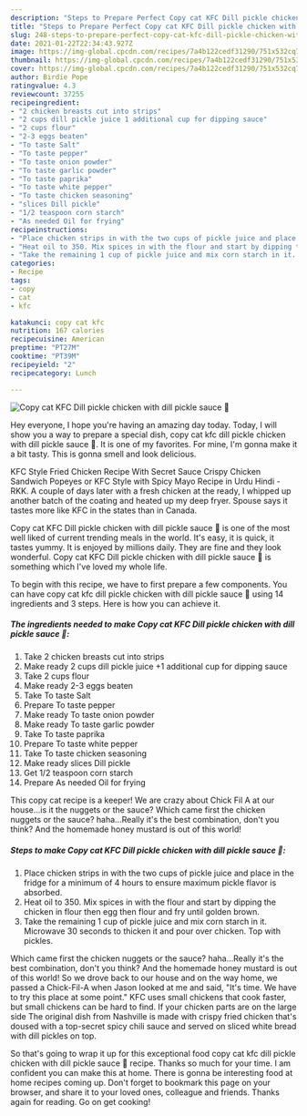 ```yaml
---
description: "Steps to Prepare Perfect Copy cat KFC Dill pickle chicken with dill pickle sauce 🍗"
title: "Steps to Prepare Perfect Copy cat KFC Dill pickle chicken with dill pickle sauce 🍗"
slug: 248-steps-to-prepare-perfect-copy-cat-kfc-dill-pickle-chicken-with-dill-pickle-sauce
date: 2021-01-22T22:34:43.927Z
image: https://img-global.cpcdn.com/recipes/7a4b122cedf31290/751x532cq70/copy-cat-kfc-dill-pickle-chicken-with-dill-pickle-sauce-🍗-recipe-main-photo.jpg
thumbnail: https://img-global.cpcdn.com/recipes/7a4b122cedf31290/751x532cq70/copy-cat-kfc-dill-pickle-chicken-with-dill-pickle-sauce-🍗-recipe-main-photo.jpg
cover: https://img-global.cpcdn.com/recipes/7a4b122cedf31290/751x532cq70/copy-cat-kfc-dill-pickle-chicken-with-dill-pickle-sauce-🍗-recipe-main-photo.jpg
author: Birdie Pope
ratingvalue: 4.3
reviewcount: 37255
recipeingredient:
- "2 chicken breasts cut into strips"
- "2 cups dill pickle juice 1 additional cup for dipping sauce"
- "2 cups flour"
- "2-3 eggs beaten"
- "To taste Salt"
- "To taste pepper"
- "To taste onion powder"
- "To taste garlic powder"
- "To taste paprika"
- "To taste white pepper"
- "To taste chicken seasoning"
- "slices Dill pickle"
- "1/2 teaspoon corn starch"
- "As needed Oil for frying"
recipeinstructions:
- "Place chicken strips in with the two cups of pickle juice and place in the fridge for a minimum of 4 hours to ensure maximum pickle flavor is absorbed."
- "Heat oil to 350. Mix spices in with the flour and start by dipping the chicken in flour then egg then flour and fry until golden brown."
- "Take the remaining 1 cup of pickle juice and mix corn starch in it. Microwave 30 seconds to thicken it and pour over chicken. Top with pickles."
categories:
- Recipe
tags:
- copy
- cat
- kfc

katakunci: copy cat kfc 
nutrition: 167 calories
recipecuisine: American
preptime: "PT27M"
cooktime: "PT39M"
recipeyield: "2"
recipecategory: Lunch

---
```



![Copy cat KFC Dill pickle chicken with dill pickle sauce 🍗](https://img-global.cpcdn.com/recipes/7a4b122cedf31290/751x532cq70/copy-cat-kfc-dill-pickle-chicken-with-dill-pickle-sauce-🍗-recipe-main-photo.jpg)

Hey everyone, I hope you're having an amazing day today. Today, I will show you a way to prepare a special dish, copy cat kfc dill pickle chicken with dill pickle sauce 🍗. It is one of my favorites. For mine, I'm gonna make it a bit tasty. This is gonna smell and look delicious.

KFC Style Fried Chicken Recipe With Secret Sauce Crispy Chicken Sandwich Popeyes or KFC Style with Spicy Mayo Recipe in Urdu Hindi - RKK. A couple of days later with a fresh chicken at the ready, I whipped up another batch of the coating and heated up my deep fryer. Spouse says it tastes more like KFC in the states than in Canada.

Copy cat KFC Dill pickle chicken with dill pickle sauce 🍗 is one of the most well liked of current trending meals in the world. It's easy, it is quick, it tastes yummy. It is enjoyed by millions daily. They are fine and they look wonderful. Copy cat KFC Dill pickle chicken with dill pickle sauce 🍗 is something which I've loved my whole life.


To begin with this recipe, we have to first prepare a few components. You can have copy cat kfc dill pickle chicken with dill pickle sauce 🍗 using 14 ingredients and 3 steps. Here is how you can achieve it.

<!--inarticleads1-->

##### The ingredients needed to make Copy cat KFC Dill pickle chicken with dill pickle sauce 🍗:

1. Take 2 chicken breasts cut into strips
1. Make ready 2 cups dill pickle juice +1 additional cup for dipping sauce
1. Take 2 cups flour
1. Make ready 2-3 eggs beaten
1. Take To taste Salt
1. Prepare To taste pepper
1. Make ready To taste onion powder
1. Make ready To taste garlic powder
1. Take To taste paprika
1. Prepare To taste white pepper
1. Take To taste chicken seasoning
1. Make ready slices Dill pickle
1. Get 1/2 teaspoon corn starch
1. Prepare As needed Oil for frying


This copy cat recipe is a keeper! We are crazy about Chick Fil A at our house…is it the nuggets or the sauce? Which came first the chicken nuggets or the sauce? haha…Really it&#39;s the best combination, don&#39;t you think? And the homemade honey mustard is out of this world! 

<!--inarticleads2-->

##### Steps to make Copy cat KFC Dill pickle chicken with dill pickle sauce 🍗:

1. Place chicken strips in with the two cups of pickle juice and place in the fridge for a minimum of 4 hours to ensure maximum pickle flavor is absorbed.
1. Heat oil to 350. Mix spices in with the flour and start by dipping the chicken in flour then egg then flour and fry until golden brown.
1. Take the remaining 1 cup of pickle juice and mix corn starch in it. Microwave 30 seconds to thicken it and pour over chicken. Top with pickles.


Which came first the chicken nuggets or the sauce? haha…Really it&#39;s the best combination, don&#39;t you think? And the homemade honey mustard is out of this world! So we drove back to our house and on the way home, we passed a Chick-Fil-A when Jason looked at me and said, &#34;It&#39;s time. We have to try this place at some point.&#34; KFC uses small chickens that cook faster, but small chickens can be hard to find. If your chicken parts are on the large side The original dish from Nashville is made with crispy fried chicken that&#39;s doused with a top-secret spicy chili sauce and served on sliced white bread with dill pickles on top. 

So that's going to wrap it up for this exceptional food copy cat kfc dill pickle chicken with dill pickle sauce 🍗 recipe. Thanks so much for your time. I am confident you can make this at home. There is gonna be interesting food at home recipes coming up. Don't forget to bookmark this page on your browser, and share it to your loved ones, colleague and friends. Thanks again for reading. Go on get cooking!
